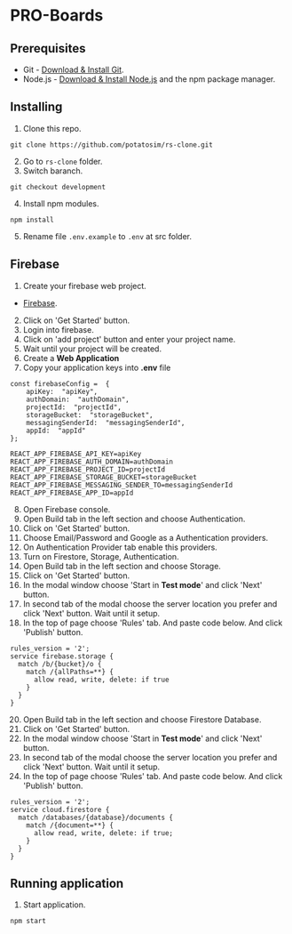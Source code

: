 # PRO-Boards

## Prerequisites

- Git - [Download & Install Git](https://git-scm.com/downloads).
- Node.js - [Download & Install Node.js](https://nodejs.org/en/download/) and the npm package manager.

## Installing

1. Clone this repo.

```
git clone https://github.com/potatosim/rs-clone.git
```

2. Go to `rs-clone` folder.
3. Switch baranch.

```
git checkout development
```

4. Install npm modules.

```
npm install
```

5. Rename file `.env.example` to `.env` at src folder.

## Firebase

1. Create your firebase web project.

- [Firebase](https://firebase.google.com/).

2. Click on 'Get Started' button.
3. Login into firebase.
4. Click on 'add project' button and enter your project name.
5. Wait until your project will be created.
6. Create a **Web Application**
7. Copy your application keys into **.env** file

```
const firebaseConfig =  {
	apiKey:  "apiKey",
	authDomain:  "authDomain",
	projectId:  "projectId",
	storageBucket:  "storageBucket",
	messagingSenderId:  "messagingSenderId",
	appId:  "appId"
};

REACT_APP_FIREBASE_API_KEY=apiKey
REACT_APP_FIREBASE_AUTH_DOMAIN=authDomain
REACT_APP_FIREBASE_PROJECT_ID=projectId
REACT_APP_FIREBASE_STORAGE_BUCKET=storageBucket
REACT_APP_FIREBASE_MESSAGING_SENDER_TO=messagingSenderId
REACT_APP_FIREBASE_APP_ID=appId
```

8. Open Firebase console.
9. Open Build tab in the left section and choose Authentication.
10. Click on 'Get Started' button.
11. Choose Email/Password and Google as a Authentication providers.
12. On Authentication Provider tab enable this providers.
13. Turn on Firestore, Storage, Authentication.
14. Open Build tab in the left section and choose Storage.
15. Click on 'Get Started' button.
16. In the modal window choose 'Start in **Test mode**' and click 'Next' button.
17. In second tab of the modal choose the server location you prefer and click 'Next' button. Wait until it setup.
18. In the top of page choose 'Rules' tab. And paste code below. And click 'Publish' button.

```
rules_version = '2';
service firebase.storage {
  match /b/{bucket}/o {
    match /{allPaths=**} {
      allow read, write, delete: if true
    }
  }
}
```

20. Open Build tab in the left section and choose Firestore Database.
21. Click on 'Get Started' button.
22. In the modal window choose 'Start in **Test mode**' and click 'Next' button.
23. In second tab of the modal choose the server location you prefer and click 'Next' button. Wait until it setup.
24. In the top of page choose 'Rules' tab. And paste code below. And click 'Publish' button.

```
rules_version = '2';
service cloud.firestore {
  match /databases/{database}/documents {
    match /{document=**} {
      allow read, write, delete: if true;
    }
  }
}
```

## Running application
1. Start application.
```
npm start
```
